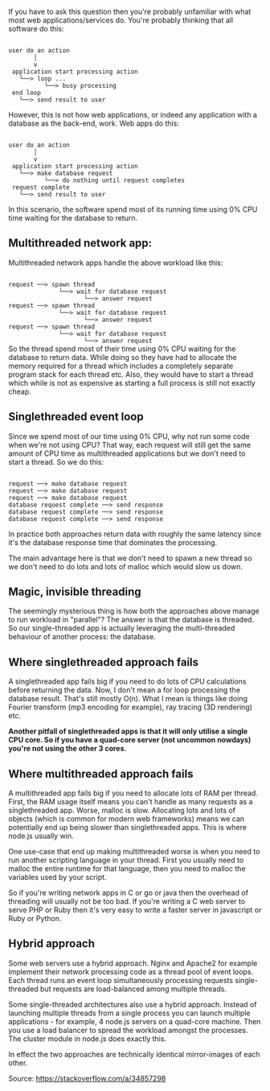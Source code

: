 
If you have to ask this question then you're probably unfamiliar with what most web applications/services do. You're probably thinking that all software do this:

<code>
user do an action
       │
       v
 application start processing action
   └──> loop ...
          └──> busy processing
 end loop
   └──> send result to user
</code>

However, this is not how web applications, or indeed any application with a database as the back-end, work. Web apps do this:

<code>
user do an action
       │
       v
 application start processing action
   └──> make database request
          └──> do nothing until request completes
 request complete
   └──> send result to user
</code>

In this scenario, the software spend most of its running time using 0% CPU time waiting for the database to return.

## Multithreaded network app:
Multithreaded network apps handle the above workload like this:

<code>
request ──> spawn thread
              └──> wait for database request
                     └──> answer request
request ──> spawn thread
              └──> wait for database request
                     └──> answer request
request ──> spawn thread
              └──> wait for database request
                     └──> answer request
</code>
So the thread spend most of their time using 0% CPU waiting for the database to return data. While doing so they have had to allocate the memory required for a thread which includes a completely separate program stack for each thread etc. Also, they would have to start a thread which while is not as expensive as starting a full process is still not exactly cheap.

## Singlethreaded event loop
Since we spend most of our time using 0% CPU, why not run some code when we're not using CPU? That way, each request will still get the same amount of CPU time as multithreaded applications but we don't need to start a thread. So we do this:

<code>
request ──> make database request
request ──> make database request
request ──> make database request
database request complete ──> send response
database request complete ──> send response
database request complete ──> send response
</code>

In practice both approaches return data with roughly the same latency since it's the database response time that dominates the processing.

The main advantage here is that we don't need to spawn a new thread so we don't need to do lots and lots of malloc which would slow us down.

## Magic, invisible threading
The seemingly mysterious thing is how both the approaches above manage to run workload in "parallel"? The answer is that the database is threaded. So our single-threaded app is actually leveraging the multi-threaded behaviour of another process: the database.

## Where singlethreaded approach fails
A singlethreaded app fails big if you need to do lots of CPU calculations before returning the data. Now, I don't mean a for loop processing the database result. That's still mostly O(n). What I mean is things like doing Fourier transform (mp3 encoding for example), ray tracing (3D rendering) etc.

**Another pitfall of singlethreaded apps is that it will only utilise a single CPU core. So if you have a quad-core server (not uncommon nowdays) you're not using the other 3 cores.**

## Where multithreaded approach fails
A multithreaded app fails big if you need to allocate lots of RAM per thread. First, the RAM usage itself means you can't handle as many requests as a singlethreaded app. Worse, malloc is slow. Allocating lots and lots of objects (which is common for modern web frameworks) means we can potentially end up being slower than singlethreaded apps. This is where node.js usually win.

One use-case that end up making multithreaded worse is when you need to run another scripting language in your thread. First you usually need to malloc the entire runtime for that language, then you need to malloc the variables used by your script.

So if you're writing network apps in C or go or java then the overhead of threading will usually not be too bad. If you're writing a C web server to serve PHP or Ruby then it's very easy to write a faster server in javascript or Ruby or Python.

## Hybrid approach
Some web servers use a hybrid approach. Nginx and Apache2 for example implement their network processing code as a thread pool of event loops. Each thread runs an event loop simultaneously processing requests single-threaded but requests are load-balanced among multiple threads.

Some single-threaded architectures also use a hybrid approach. Instead of launching multiple threads from a single process you can launch multiple applications - for example, 4 node.js servers on a quad-core machine. Then you use a load balancer to spread the workload amongst the processes. The cluster module in node.js does exactly this.

In effect the two approaches are technically identical mirror-images of each other.


Source: https://stackoverflow.com/a/34857298

